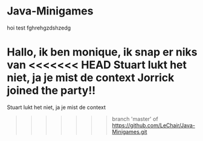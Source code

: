 # Java-Minigames

hoi test
fghrehgzdshzedg

Hallo, ik ben monique, ik snap er niks van
<<<<<<< HEAD
Stuart lukt het niet, ja je mist de context
Jorrick joined the party!!
=======

Stuart lukt het niet, ja je mist de context
>>>>>>> branch 'master' of https://github.com/LeChair/Java-Minigames.git
